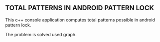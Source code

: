 TOTAL PATTERNS IN ANDROID PATTERN LOCK
-------------

This c++ console application computes total patterns possible in android pattern lock.

The problem is solved used graph.